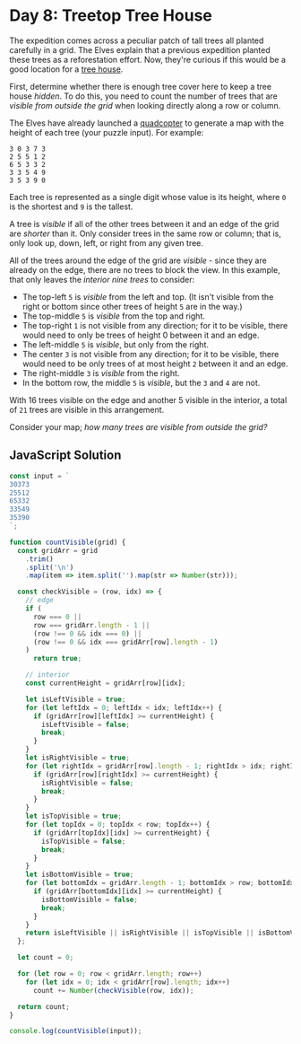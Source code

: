 # Day 8: Treetop Tree House

The expedition comes across a peculiar patch of tall trees all planted carefully in a grid. The Elves explain that a previous expedition planted these trees as a reforestation effort. Now, they're curious if this would be a good location for a [tree house](https://en.wikipedia.org/wiki/Tree_house).

First, determine whether there is enough tree cover here to keep a tree house *hidden*. To do this, you need to count the number of trees that are *visible from outside the grid* when looking directly along a row or column.

The Elves have already launched a [quadcopter](https://en.wikipedia.org/wiki/Quadcopter) to generate a map with the height of each tree (your puzzle input). For example:

```
3 0 3 7 3
2 5 5 1 2
6 5 3 3 2
3 3 5 4 9
3 5 3 9 0
```

Each tree is represented as a single digit whose value is its height, where `0` is the shortest and `9` is the tallest.

A tree is *visible* if all of the other trees between it and an edge of the grid are *shorter* than it. Only consider trees in the same row or column; that is, only look up, down, left, or right from any given tree.

All of the trees around the edge of the grid are *visible* - since they are already on the edge, there are no trees to block the view. In this example, that only leaves the *interior nine trees* to consider:

- The top-left `5` is *visible* from the left and top. (It isn't visible from the right or bottom since other trees of height `5` are in the way.)
- The top-middle `5` is *visible* from the top and right.
- The top-right `1` is not visible from any direction; for it to be visible, there would need to only be trees of height 0 between it and an edge.
- The left-middle `5` is *visible*, but only from the right.
- The center `3` is not visible from any direction; for it to be visible, there would need to be only trees of at most height `2` between it and an edge.
- The right-middle `3` is *visible* from the right.
- In the bottom row, the middle `5` is *visible*, but the `3` and `4` are not.

With 16 trees visible on the edge and another 5 visible in the interior, a total of `21` trees are visible in this arrangement.

Consider your map; *how many trees are visible from outside the grid?*

## JavaScript Solution

```js
const input = `
30373
25512
65332
33549
35390
`;

function countVisible(grid) {
  const gridArr = grid
    .trim()
    .split('\n')
    .map(item => item.split('').map(str => Number(str)));

  const checkVisible = (row, idx) => {
    // edge
    if (
      row === 0 ||
      row === gridArr.length - 1 ||
      (row !== 0 && idx === 0) ||
      (row !== 0 && idx === gridArr[row].length - 1)
    )
      return true;

    // interior
    const currentHeight = gridArr[row][idx];

    let isLeftVisible = true;
    for (let leftIdx = 0; leftIdx < idx; leftIdx++) {
      if (gridArr[row][leftIdx] >= currentHeight) {
        isLeftVisible = false;
        break;
      }
    }
    let isRightVisible = true;
    for (let rightIdx = gridArr[row].length - 1; rightIdx > idx; rightIdx--) {
      if (gridArr[row][rightIdx] >= currentHeight) {
        isRightVisible = false;
        break;
      }
    }
    let isTopVisible = true;
    for (let topIdx = 0; topIdx < row; topIdx++) {
      if (gridArr[topIdx][idx] >= currentHeight) {
        isTopVisible = false;
        break;
      }
    }
    let isBottomVisible = true;
    for (let bottomIdx = gridArr.length - 1; bottomIdx > row; bottomIdx--) {
      if (gridArr[bottomIdx][idx] >= currentHeight) {
        isBottomVisible = false;
        break;
      }
    }
    return isLeftVisible || isRightVisible || isTopVisible || isBottomVisible;
  };

  let count = 0;

  for (let row = 0; row < gridArr.length; row++)
    for (let idx = 0; idx < gridArr[row].length; idx++)
      count += Number(checkVisible(row, idx));

  return count;
}

console.log(countVisible(input));
```